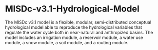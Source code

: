 # MISDc-v3.1-Hydrological-Model
The MISDc v3.1 model is a flexible, modular, semi-distributed conceptual hydrological model able to reproduce the hydrological variables that regulate the water cycle both in near-natural and anthropized basins. The model includes an irrigation module, a reservoir module, a water use module, a snow module, a soil module, and a routing module.
